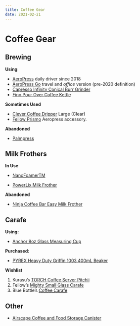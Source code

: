 ```yaml
---
title: Coffee Gear
date: 2021-02-21
---
```


# Coffee Gear

## Brewing
**Using**
- [AeroPress][aero8] daily driver since 2018
- [AeroPress Go][aero33] travel and *office* version (pre-2020 definition)
- [Capresso Infinity Conical Burr Grinder][amaz95]
- [Fino Pour Over Coffee Kettle][amaz17]

[amaz17]: https://www.amazon.com/gp/product/B000EVPGSQ/ref=ppx_yo_dt_b_search_asin_title?ie=UTF8&psc=1 "Amazon.com: Fino Pour Over Coffee Kettle, 4 1/4 Cup, Silver: Coffee Kettle: Kitchen & Dining"
 

[amaz95]: https://www.amazon.com/Capresso-560-01-Infinity-Conical-Grinder/dp/B0000AR7SY "Amazon.com: Capresso Infinity Conical Burr Grinder, Black: Kitchen & Dining"


**Sometimes Used**
- [Clever Coffee Dripper][amaz47] Large (Clear)
- [Fellow Prismo][amaz64] Aeropress accessory. 

[amaz64]: https://www.amazon.com/gp/product/B079YBT2LJ/ref=ppx_yo_dt_b_search_asin_title?ie=UTF8&psc=1 "Amazon.com: Fellow Prismo, Pressure-Actuated Attachment for AeroPress Coffee Maker with Reusable Filter, Espresso-Style, No-Drip Immersion, and Cold Brew at Home: Kitchen & Dining"


**Abandoned**
- [Palmpress][90]


[90]: https://palmpress.coffee/ "Palmpress | Palmpress Coffee Press"


## Milk Frothers
**In Use**

- [NanoFoamerTM][subm54]

[subm54]: https://subminimal.com/products/nanofoamer "NanoFoamer | Create velvety microfoamed milk without a steam wand."

- [PowerLix Milk Frother ][amaz76]

**Abandoned**
- [Ninja Coffee Bar Easy Milk Frother][amaz30]

[amaz30]: https://www.amazon.com/gp/product/B016ULW6T0/ref=ppx_yo_dt_b_search_asin_title?ie=UTF8&th=1 "Amazon.com: Ninja Coffee Bar Easy Milk Frother with Press Froth Technology: Kitchen & Dining"

[amaz76]: https://www.amazon.com/gp/product/B01BY9RTNQ/ref=ppx_yo_dt_b_search_asin_title?ie=UTF8&psc=1 "Amazon.com: PowerLix Milk Frother Handheld Battery Operated Electric Foam Maker For Coffee, Latte, Cappuccino, Hot Chocolate, Durable Drink Mixer With Stainless Steel Whisk, Stainless Steel Stand Include (Black): Kitchen & Dining"


[amaz47]: https://www.amazon.com/gp/product/B00EOM5RN0/ref=ppx_yo_dt_b_search_asin_title?ie=UTF8&psc=1

[aero33]: https://aeropress.com/product/aeropress-go-travel-coffee-press/ "AeroPress Go Travel Coffee Press | AeroPress"

[aero8]: https://aeropress.com/product/aeropress-coffee-maker/ "AeroPress Coffee Maker | AeroPress"




## Carafe

**Using:**
- [Anchor 8oz Glass Measuring Cup][targ80]

[targ80]: https://www.target.com/p/anchor-8oz-glass-measuring-cup/-/A-53337284#lnk=sametab "Anchor 8oz Glass Measuring Cup : Target"

**Purchased:**

- [PYREX Heavy Duty Griffin 1003 400mL Beaker][amaz87]

[amaz87]: https://www.amazon.com/gp/product/B00LORGK7U/ref=ppx_yo_dt_b_asin_title_o00_s00?ie=UTF8&psc=1 "PYREX Heavy Duty Griffin 1003 400mL Beaker Double Scale Graduated; Each: Amazon.com: Industrial & Scientific"

**Wishlist**


1. Kurasu’s [TORCH Coffee Server Pitchii][kura75]
1. Fellow’s [Mighty Small Glass Carafe][fell29]
1. Blue Bottle’s [Coffee Carafe][ccbb]

[fell29]: https://fellowproducts.com/products/mighty-small-glass-carafe "Mighty Small Glass Carafe – Fellow"

[kura75]: https://kurasu.kyoto/products/coffee-server-pitchii "TORCH Coffee Server Pitchii - Kurasu"


[ccbb]: https://bluebottlecoffee.com/store/coffee-carafe "Coffee Carafe - Blue Bottle"


## Other 

- [Airscape Coffee and Food Storage Canister][amaz56]

[amaz56]: https://www.amazon.com/gp/product/B00167XN14/ref=ppx_yo_dt_b_search_asin_title?ie=UTF8&psc=1 "Amazon.com: Airscape Coffee and Food Storage Canister - Patented Airtight Lid Preserve Food Freshness with Two Way CO2 Valve, Stainless Steel Food Container, Brushed Steel, Medium 7-Inch Can: Home & Kitchen"
